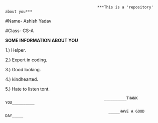                                             ***This is a 'repository' about you***

#Name- Ashish Yadav

#Class- CS-A


******SOME INFORMATION ABOUT YOU******

1.) Helper.

2.) Expert in coding.

3.) Good looking.

4.) kindhearted.

5.) Hate to listen tont. 

                                                      
                                                __________THANK YOU__________
                                
                                                  _____HAVE A GOOD DAY_____
